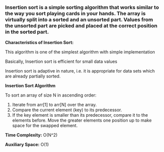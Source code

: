 ### Insertion sort is a simple sorting algorithm that works similar to the way you sort playing cards in your hands. The array is virtually split into a sorted and an unsorted part. Values from the unsorted part are picked and placed at the correct position in the sorted part.

**Characteristics of Insertion Sort:**

This algorithm is one of the simplest algorithm with simple implementation

Basically, Insertion sort is efficient for small data values

Insertion sort is adaptive in nature, i.e. it is appropriate for data sets which are already partially sorted.

**Insertion Sort Algorithm**

To sort an array of size N in ascending order: 

1. Iterate from arr[1] to arr[N] over the array. 
1. Compare the current element (key) to its predecessor. 
1. If the key element is smaller than its predecessor, compare it to the elements before. Move the greater elements one position up to make space for the swapped element.

**Time Complexity:** O(N^2) 

**Auxiliary Space:** O(1)
